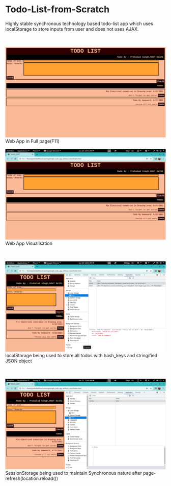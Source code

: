 # Todo-List-from-Scratch
Highly stable synchronous technology based todo-list app which uses localStorage to store inputs from user and does not uses AJAX.


<br><br>
<img src="./imgs/Screenshot from 2022-06-22 00-41-20.png" width="600" alt="English Alphabet SSD Representation">
Web App in Full page(F11)
<br><br>
<img src="./imgs/Screenshot from 2022-06-22 00-41-31.png" width="600" alt="English Alphabet SSD Representation">
Web App Visualisation

<br><br>
<img src="./imgs/Screenshot from 2022-06-22 00-43-05.png" width="600" alt="English Alphabet SSD Representation">
localStorage being used to store all todos with hash_keys and stringified JSON object

<br><br>
<img src="./imgs/Screenshot from 2022-06-22 00-44-15.png" width="600" alt="English Alphabet SSD Representation">
SessionStorage being used to maintain Synchronous nature after page-refresh(location.reload())
